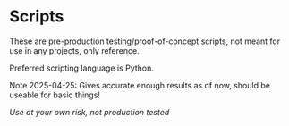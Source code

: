 # Scripts
These are pre-production testing/proof-of-concept scripts, not meant for use in any projects, only reference.

Preferred scripting language is Python.

 Note 2025-04-25: Gives accurate enough results as of now, should be useable for basic things!

*Use at your own risk, not production tested* 
